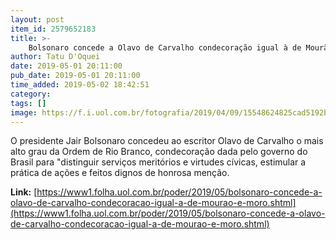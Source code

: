 ```yaml
---
layout: post
item_id: 2579652183
title: >-
    Bolsonaro concede a Olavo de Carvalho condecoração igual à de Mourão e Moro
author: Tatu D'Oquei
date: 2019-05-01 20:11:00
pub_date: 2019-05-01 20:11:00
time_added: 2019-05-02 18:42:51
category: 
tags: []
image: https://f.i.uol.com.br/fotografia/2019/04/09/15548624825cad5192b774a_1554862482_3x2_rt.jpg
---
```


O presidente Jair Bolsonaro concedeu ao escritor Olavo de Carvalho o mais alto grau da Ordem de Rio Branco, condecoração dada pelo governo do Brasil para "distinguir serviços meritórios e virtudes cívicas, estimular a prática de ações e feitos dignos de honrosa menção.

**Link:** [https://www1.folha.uol.com.br/poder/2019/05/bolsonaro-concede-a-olavo-de-carvalho-condecoracao-igual-a-de-mourao-e-moro.shtml](https://www1.folha.uol.com.br/poder/2019/05/bolsonaro-concede-a-olavo-de-carvalho-condecoracao-igual-a-de-mourao-e-moro.shtml)

